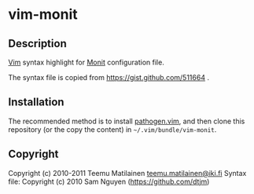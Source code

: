 vim-monit
=========

Description
-----------

[Vim](http://www.vim.org/) syntax highlight for [Monit](http://mmonit.com/monit/)
configuration file.

The syntax file is copied from https://gist.github.com/511664 .

Installation
------------

The recommended method is to install [pathogen.vim](https://github.com/tpope/vim-pathogen),
and then clone this repository (or the copy the content) in `~/.vim/bundle/vim-monit`.

Copyright
---------

Copyright (c) 2010-2011 Teemu Matilainen <teemu.matilainen@iki.fi>
Syntax file: Copyright (c) 2010 Sam Nguyen (https://github.com/dtjm)
